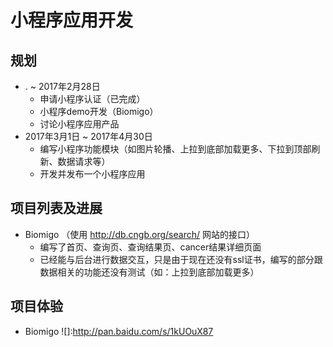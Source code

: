 
小程序应用开发
=========================================
## 规划
* . ~ 2017年2月28日
  - 申请小程序认证（已完成）
  - 小程序demo开发（Biomigo）
  - 讨论小程序应用产品
* 2017年3月1日 ~ 2017年4月30日
  - 编写小程序功能模块（如图片轮播、上拉到底部加载更多、下拉到顶部刷新、数据请求等）
  - 开发并发布一个小程序应用
  
## 项目列表及进展
* Biomigo （使用 http://db.cngb.org/search/ 网站的接口）
  - 编写了首页、查询页、查询结果页、cancer结果详细页面 
  - 已经能与后台进行数据交互，只是由于现在还没有ssl证书，编写的部分跟数据相关的功能还没有测试（如：上拉到底部加载更多）

## 项目体验
* Biomigo 
  ![]:http://pan.baidu.com/s/1kUOuX87


